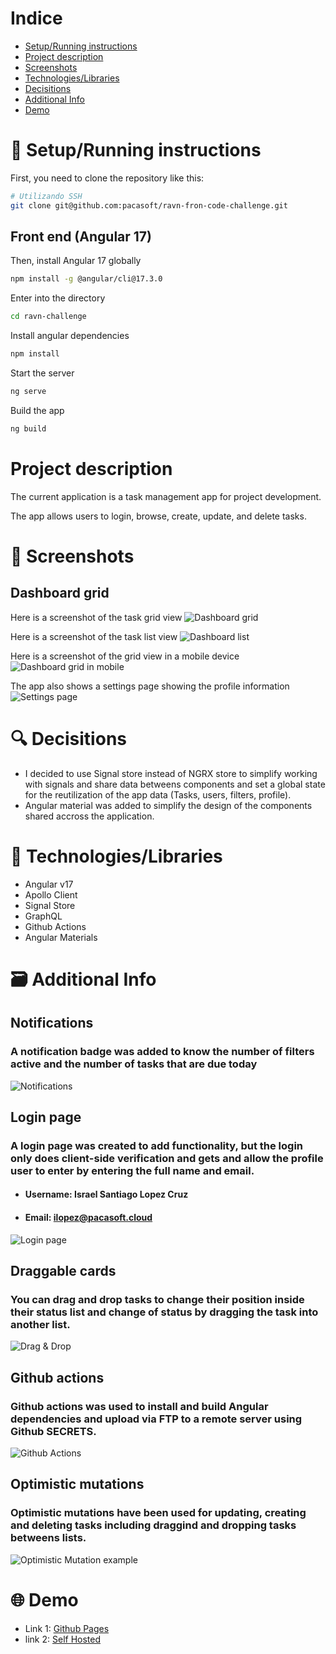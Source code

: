 # Indice

- [Setup/Running instructions](#setuprunning-instructions)
- [Project description](#project-description)
- [Screenshots](#screenshots)
- [Technologies/Libraries](#technologieslibraries)
- [Decisitions](#decisitions)
- [Additional Info](#additional-info)
- [Demo](#demo)

# :rocket: Setup/Running instructions

First, you need to clone the repository like this:

```bash
# Utilizando SSH
git clone git@github.com:pacasoft/ravn-fron-code-challenge.git
```

## Front end (Angular 17)

Then, install Angular 17 globally

```bash
npm install -g @angular/cli@17.3.0
```

Enter into the directory

```bash
cd ravn-challenge
```

Install angular dependencies

```bash
npm install
```

Start the server

```bash
ng serve
```

Build the app

```bash
ng build
```

# Project description

The current application is a task management app for project development.

The app allows users to login, browse, create, update, and delete tasks.

# :camera_flash: Screenshots

## Dashboard grid

Here is a screenshot of the task grid view
![Dashboard grid](screenshots/dashboard_grid.png)

Here is a screenshot of the task list view
![Dashboard list](screenshots/dashboard_list.png)

Here is a screenshot of the grid view in a mobile device
![Dashboard grid in mobile](screenshots/dashboard_mobile.png)

The app also shows a settings page showing the profile information
![Settings page](screenshots/settings.png)

# :mag: Decisitions

- I decided to use Signal store instead of NGRX store to simplify working with signals and share data betweens components and set a global state for the reutilization of the app data (Tasks, users, filters, profile).
- Angular material was added to simplify the design of the components shared accross the application.

# :bricks: Technologies/Libraries

- Angular v17
- Apollo Client
- Signal Store
- GraphQL
- Github Actions
- Angular Materials

# :card_file_box: Additional Info

## Notifications

### A notification badge was added to know the number of filters active and the number of tasks that are due today

![Notifications](screenshots/notifications.png)

## Login page

### A login page was created to add functionality, but the login only does client-side verification and gets and allow the profile user to enter by entering the **full name** and **email**.

- #### Username: Israel Santiago Lopez Cruz
- #### Email: ilopez@pacasoft.cloud

![Login page](screenshots/login.png)

## Draggable cards

### You can drag and drop tasks to change their position inside their status list and change of status by dragging the task into another list.

![Drag & Drop](screenshots/drag_drop.png)

## Github actions

### Github actions was used to install and build Angular dependencies and upload via FTP to a remote server using Github SECRETS.

![Github Actions](screenshots/git_actions.png)

## Optimistic mutations

### Optimistic mutations have been used for updating, creating and deleting tasks including draggind and dropping tasks betweens lists.

![Optimistic Mutation example](screenshots/optim_mutation.png)

# :globe_with_meridians: Demo

- Link 1: [Github Pages](https://pacasoft.github.io/ravn-fron-code-challenge/ravn-challenge/browser/)
- link 2: [Self Hosted](https://ravn-challenge.pacasoft.cloud)
